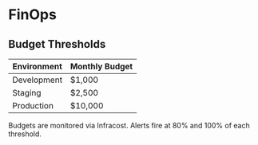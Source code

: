 # FinOps

## Budget Thresholds

| Environment | Monthly Budget |
|-------------|----------------|
| Development | $1,000 |
| Staging     | $2,500 |
| Production  | $10,000 |

Budgets are monitored via Infracost. Alerts fire at 80% and 100% of each threshold.
